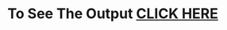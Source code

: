 
# To See The Output **[CLICK HERE](https://abaikumar.github.io/HTML-CSS-JavaScript-for-WebDevelopers/module2-solution/)**
